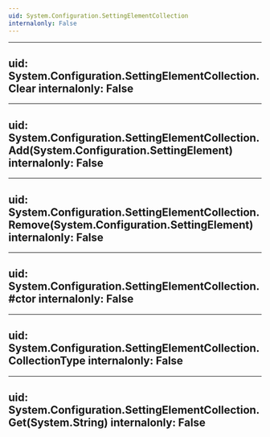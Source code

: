 ```yaml
---
uid: System.Configuration.SettingElementCollection
internalonly: False
---
```


---
uid: System.Configuration.SettingElementCollection.Clear
internalonly: False
---

---
uid: System.Configuration.SettingElementCollection.Add(System.Configuration.SettingElement)
internalonly: False
---

---
uid: System.Configuration.SettingElementCollection.Remove(System.Configuration.SettingElement)
internalonly: False
---

---
uid: System.Configuration.SettingElementCollection.#ctor
internalonly: False
---

---
uid: System.Configuration.SettingElementCollection.CollectionType
internalonly: False
---

---
uid: System.Configuration.SettingElementCollection.Get(System.String)
internalonly: False
---
